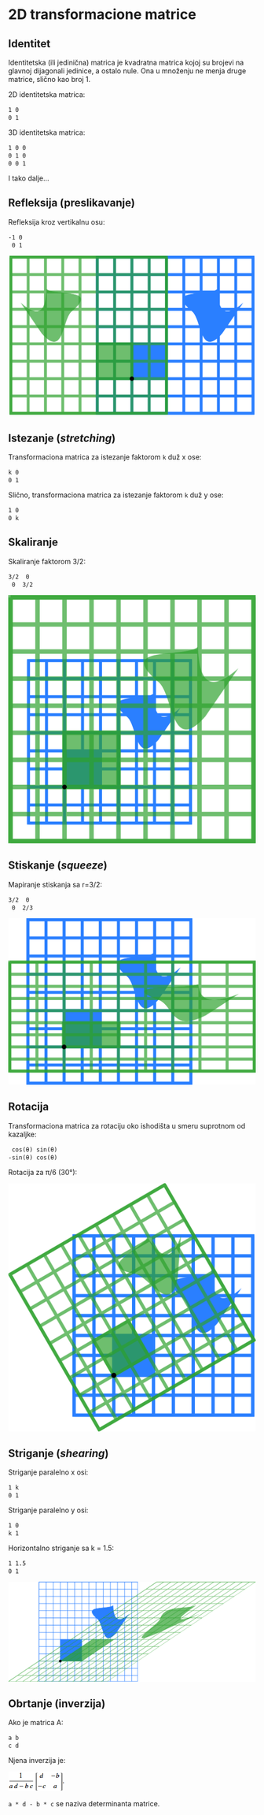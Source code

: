 # 2D transformacione matrice

## Identitet

Identitetska (ili jedinična) matrica je kvadratna matrica kojoj su brojevi na glavnoj dijagonali jedinice, a ostalo nule. Ona u množenju ne menja druge matrice, slično kao broj 1.

2D identitetska matrica:
```
1 0
0 1
```

3D identitetska matrica:
```
1 0 0
0 1 0
0 0 1
```

I tako dalje...

## Refleksija (preslikavanje)

Refleksija kroz vertikalnu osu:

```
-1 0
 0 1
```

![](slike/refleksija.png)

## Istezanje (*stretching*)

Transformaciona matrica za istezanje faktorom `k` duž x ose:

```
k 0
0 1
```

Slično, transformaciona matrica za istezanje faktorom `k` duž y ose:

```
1 0
0 k
```

## Skaliranje

Skaliranje faktorom 3/2:

```
3/2  0
 0  3/2
```

![](slike/skaliranje2.png)

## Stiskanje (*squeeze*)

Mapiranje stiskanja sa r=3/2:

```
3/2  0
 0  2/3
```

![](slike/squeeze.png)

## Rotacija

Transformaciona matrica za rotaciju oko ishodišta u smeru suprotnom od kazaljke:

```
 cos(θ) sin(θ)
-sin(θ) cos(θ)
```

Rotacija za π/6 (30°):

![](slike/rotacija.png)

## Striganje (*shearing*)

Striganje paralelno x osi:

```
1 k
0 1
```

Striganje paralelno y osi:

```
1 0
k 1
```

Horizontalno striganje sa k = 1.5:

```
1 1.5
0 1
```

![](slike/VerticalShear.png)


## Obrtanje (inverzija)

Ako je matrica A:

```
a b
c d
```

Njena inverzija je:

![](slike/inverzija.gif)

`a * d - b * c` se naziva determinanta matrice.
